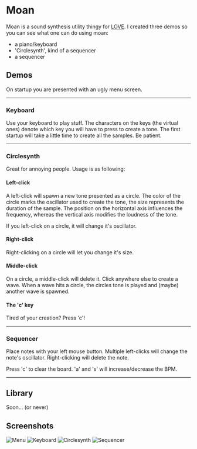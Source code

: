 # Moan #

Moan is a sound synthesis utility thingy for [LOVE](http://www.love2d.org).
I created three demos so you can see what one can do using moan:

* a piano/keyboard
* 'Circlesynth', kind of a sequencer
* a sequencer

## Demos ##
On startup you are presented with an ugly menu screen.
- - -

### Keyboard ###
Use your keyboard to play stuff. The characters on the keys (the virtual ones)
denote which key you will have to press to create a tone.
The first startup will take a little time to create all the samples. Be patient.
- - -

### Circlesynth ###
Great for annoying people.
Usage is as following:

#### Left-click ####
A left-click will spawn a new tone presented as a circle. The color of the
circle marks the oscillator used to create the tone, the size represents 
the duration of the sample.
The position on the horizontal axis influences the frequency, whereas the 
vertical axis modifies the loudness of the tone.

If you left-click on a circle, it will change it's oscillator.

#### Right-click ####
Right-clicking on a circle will let you change it's size.

#### Middle-click ####
On a circle, a middle-click will delete it. Click anywhere else to create a 
wave. When a wave hits a circle, the circles tone is played and (maybe) 
another wave is spawned.

#### The 'c' key ####
Tired of your creation? Press 'c'!
- - -

### Sequencer ###
Place notes with your left mouse button. Multiple left-clicks will change
the note's oscillator. Right-clicking will delete the note.

Press 'c' to clear the board.
'a' and 's' will increase/decrease the BPM.
- - -

## Library ##
Soon... (or never)

## Screenshots ##
![Menu](http://github.com/vrld/Moan/raw/master/menu.png)
![Keyboard](http://github.com/vrld/Moan/raw/master/keyboard.png)
![Circlesynth](http://github.com/vrld/Moan/raw/master/circles.png)
![Sequencer](http://github.com/vrld/Moan/raw/master/sequencer.png)
